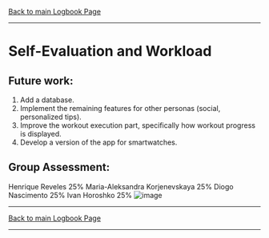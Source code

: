 [Back to main Logbook Page](../hci_logbook.md)

---

# Self-Evaluation and Workload

## Future work:

1. Add a database.
2. Implement the remaining features for other personas (social, personalized tips).
3. Improve the workout execution part, specifically how workout progress is displayed.
4. Develop a version of the app for smartwatches.

## Group Assessment:

Henrique Reveles 25%
Maria-Aleksandra Korjenevskaya 25%
Diogo Nascimento 25% 
Ivan Horoshko 25% 
![image](https://github.com/user-attachments/assets/5636c52d-ea0b-4068-b052-8d65c2ba97a1)

---
[Back to main Logbook Page](../hci_logbook.md)

---
